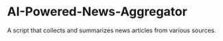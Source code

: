 # AI-Powered-News-Aggregator
A script that collects and summarizes news articles from various sources.

